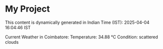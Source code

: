 # My Project

This content is dynamically generated in Indian Time (IST): 2025-04-04 16:04:46 IST


Current Weather in Coimbatore:
Temperature: 34.88 °C
Condition: scattered clouds
